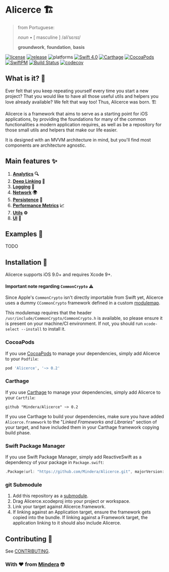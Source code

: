 # Alicerce 🏗

> from Portuguese:
>
> _noun_ • [ masculine ] /ali’sɛɾsɪ/
> 
> **groundwork**, **foundation**, **basis**

[![license](https://img.shields.io/badge/license-MIT-lightgrey.svg)](https://github.com/Mindera/Alicerce/blob/master/LICENSE)
[![release](https://img.shields.io/github/release/Mindera/Alicerce.svg)](https://github.com/Mindera/Alicerce/releases)
![platforms](https://img.shields.io/badge/platforms-iOS-lightgrey.svg)
[![Swift 4.0](https://img.shields.io/badge/Swift-4-orange.svg?style=flat)](https://developer.apple.com/swift/)
[![Carthage](https://img.shields.io/badge/Carthage-compatible-4BC51D.svg?style=flat)](https://github.com/Carthage/Carthage)
[![CocoaPods](https://img.shields.io/cocoapods/v/Alicerce.svg)](https://cocoapods.org/)
[![SwiftPM](https://img.shields.io/badge/SwiftPM-compatible-orange.svg)](#swift-package-manager)
[![Build Status](https://travis-ci.org/Mindera/Alicerce.svg?branch=master)](https://travis-ci.org/Mindera/Alicerce)
[![codecov](https://codecov.io/gh/Mindera/Alicerce/branch/master/graph/badge.svg)](https://codecov.io/gh/Mindera/Alicerce)

## What is it? 🤔

Ever felt that you keep repeating yourself every time you start a new project? That you would like to have all those useful utils and helpers you love already available? We felt that way too! Thus, Alicerce was born. 🏗

Alicerce is a framework that aims to serve as a starting point for iOS applications, by providing the foundations for many of the common functionalities a modern application requires, as well as be a repository for those small utils and helpers that make our life easier.

It is designed with an MVVM architecture in mind, but you'll find most components are architecture agnostic.

## Main features ✨

1. **[Analytics][] 🔍**
1. **[Deep Linking][DeepLinking] 🔗**
1. **[Logging][] 📝**
1. **[Network][] 🌍**
1. **[Persistence][] 💾**
1. **[Performance Metrics][PerformanceMetrics] 📈**
1. **[Utils][] ⚙️**
1. **[UI][UIKit] 📲**

## Examples 👀

TODO

## Installation 🔧

Alicerce supports iOS 9.0+ and requires Xcode 9+.

#### Important note regarding `CommonCrypto` ⚠️

Since Apple's `CommonCrypto` isn't directly importable from Swift yet, Alicerce uses a dummy `CCommonCrypto` framework defined in a custom [modulemap](https://github.com/Mindera/Alicerce/blob/master/Sources/DummyFrameworks/CCommonCrypto/module.modulemap). 

This modulemap requires that the header `/usr/include/CommonCrypto/CommonCrypto.h` is available, so please ensure it is present on your machine/CI environment. If not, you should run `xcode-select --install` to install it.

### CocoaPods

If you use [CocoaPods][] to manage your dependencies, simply add Alicerce to your `Podfile`:

```ruby
pod 'Alicerce', '~> 0.2'
```

### Carthage

If you use [Carthage][] to manage your dependencies, simply add Alicerce to your `Cartfile`:

```
github "Mindera/Alicerce" ~> 0.2
```

If you use Carthage to build your dependencies, make sure you have added `Alicerce.framework` to the 
"_Linked Frameworks and Libraries_" section of your target, and have included them in your Carthage framework copying build 
phase.

### Swift Package Manager

If you use Swift Package Manager, simply add ReactiveSwift as a dependency of your package in `Package.swift`:

```swift
.Package(url: "https://github.com/Mindera/Alicerce.git", majorVersion: 0, minor: 2),
```

### git Submodule

1. Add this repository as a [submodule][].
1. Drag Alicerce.xcodeproj into your project or workspace.
1. Link your target against Alicerce.framework.
1. If linking against an Application target, ensure the framework gets copied into the bundle. If linking against a Framework target, 
the application linking to it should also include Alicerce.

## Contributing 🙌

See [CONTRIBUTING](https://github.com/Mindera/Alicerce/blob/master/CONTRIBUTING.md).

### With ❤️ from [Mindera](https://www.mindera.com) 🤓

[Analytics]: https://github.com/Mindera/Alicerce/tree/master/Sources/Analytics
[DeepLinking]: https://github.com/Mindera/Alicerce/tree/master/Sources/DeepLinking
[Logging]: https://github.com/Mindera/Alicerce/tree/master/Sources/Logging
[Network]: https://github.com/Mindera/Alicerce/tree/master/Sources/Network
[Persistence]: https://github.com/Mindera/Alicerce/tree/master/Sources/Persistence
[PerformanceMetrics]: https://github.com/Mindera/Alicerce/tree/master/Sources/PerformanceMetrics
[QuartzCore]: https://github.com/Mindera/Alicerce/tree/master/Sources/QuartzCore
[Resource]: https://github.com/Mindera/Alicerce/tree/master/Sources/Resource
[Stores]: https://github.com/Mindera/Alicerce/tree/master/Sources/Stores
[UIKit]: https://github.com/Mindera/Alicerce/tree/master/Sources/UIKit
[Utils]: https://github.com/Mindera/Alicerce/tree/master/Sources/Utils
[View]: https://github.com/Mindera/Alicerce/tree/master/Sources/View

[Carthage]: https://github.com/Carthage/Carthage/#readme
[CocoaPods]: https://cocoapods.org/
[submodule]: https://git-scm.com/docs/git-submodule


